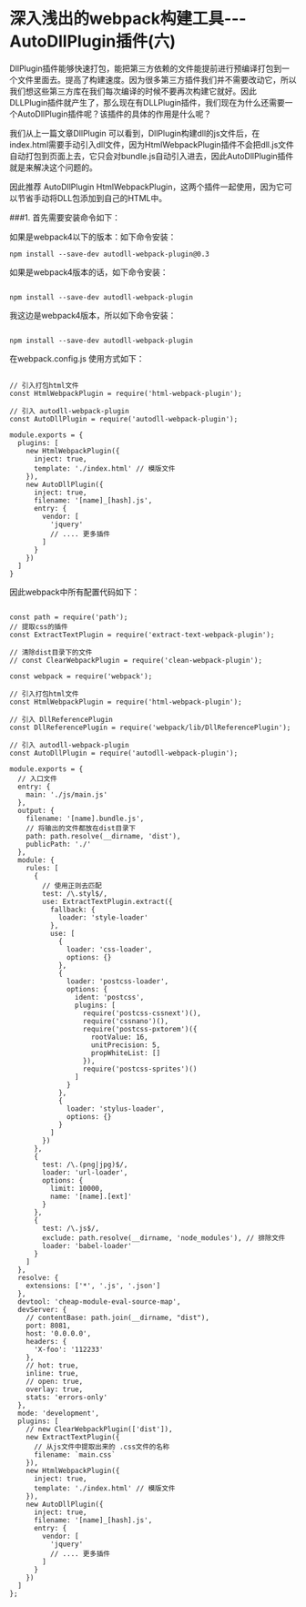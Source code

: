 # 深入浅出的webpack构建工具---AutoDllPlugin插件(六)
 DllPlugin插件能够快速打包，能把第三方依赖的文件能提前进行预编译打包到一个文件里面去。提高了构建速度。因为很多第三方插件我们并不需要改动它，所以我们想这些第三方库在我们每次编译的时候不要再次构建它就好。因此 DLLPlugin插件就产生了，那么现在有DLLPlugin插件，我们现在为什么还需要一个AutoDllPlugin插件呢？该插件的具体的作用是什么呢？ 

我们从上一篇文章DllPlugin 可以看到，DllPlugin构建dll的js文件后，在index.html需要手动引入dll文件，因为HtmlWebpackPlugin插件不会把dll.js文件自动打包到页面上去，它只会对bundle.js自动引入进去，因此AutoDllPlugin插件就是来解决这个问题的。

因此推荐 AutoDllPlugin HtmlWebpackPlugin，这两个插件一起使用，因为它可以节省手动将DLL包添加到自己的HTML中。

###1. 首先需要安装命令如下：

如果是webpack4以下的版本：如下命令安装：

```
npm install --save-dev autodll-webpack-plugin@0.3

```
如果是webpack4版本的话，如下命令安装：

```

npm install --save-dev autodll-webpack-plugin

```

我这边是webpack4版本，所以如下命令安装：

```

npm install --save-dev autodll-webpack-plugin

```

在webpack.config.js 使用方式如下：


```

// 引入打包html文件
const HtmlWebpackPlugin = require('html-webpack-plugin');

// 引入 autodll-webpack-plugin
const AutoDllPlugin = require('autodll-webpack-plugin');

module.exports = {
  plugins: [
    new HtmlWebpackPlugin({
      inject: true,
      template: './index.html' // 模版文件
    }),
    new AutoDllPlugin({
      inject: true,
      filename: '[name]_[hash].js',
      entry: {
        vendor: [
          'jquery'
          // .... 更多插件
        ]
      }
    })
  ]
}

```

因此webpack中所有配置代码如下：

```

const path = require('path');
// 提取css的插件
const ExtractTextPlugin = require('extract-text-webpack-plugin');

// 清除dist目录下的文件
// const ClearWebpackPlugin = require('clean-webpack-plugin');

const webpack = require('webpack');

// 引入打包html文件
const HtmlWebpackPlugin = require('html-webpack-plugin');

// 引入 DllReferencePlugin
const DllReferencePlugin = require('webpack/lib/DllReferencePlugin');

// 引入 autodll-webpack-plugin
const AutoDllPlugin = require('autodll-webpack-plugin');

module.exports = {
  // 入口文件
  entry: {
    main: './js/main.js'
  },
  output: {
    filename: '[name].bundle.js',
    // 将输出的文件都放在dist目录下
    path: path.resolve(__dirname, 'dist'),
    publicPath: './'
  },
  module: {
    rules: [
      {
        // 使用正则去匹配
        test: /\.styl$/,
        use: ExtractTextPlugin.extract({
          fallback: {
            loader: 'style-loader'
          },
          use: [
            {
              loader: 'css-loader',
              options: {}
            },
            {
              loader: 'postcss-loader',
              options: {
                ident: 'postcss',
                plugins: [
                  require('postcss-cssnext')(),
                  require('cssnano')(),
                  require('postcss-pxtorem')({
                    rootValue: 16,
                    unitPrecision: 5,
                    propWhiteList: []
                  }),
                  require('postcss-sprites')()
                ]
              }
            },
            {
              loader: 'stylus-loader',
              options: {}
            }
          ]
        })
      },
      {
        test: /\.(png|jpg)$/,
        loader: 'url-loader',
        options: {
          limit: 10000,
          name: '[name].[ext]'
        }
      },
      {
        test: /\.js$/,
        exclude: path.resolve(__dirname, 'node_modules'), // 排除文件
        loader: 'babel-loader'
      }
    ]
  },
  resolve: {
    extensions: ['*', '.js', '.json']
  },
  devtool: 'cheap-module-eval-source-map',
  devServer: {
    // contentBase: path.join(__dirname, "dist"),
    port: 8081,
    host: '0.0.0.0',
    headers: {
      'X-foo': '112233'
    },
    // hot: true,
    inline: true,
    // open: true,
    overlay: true,
    stats: 'errors-only'
  },
  mode: 'development',
  plugins: [
    // new ClearWebpackPlugin(['dist']),
    new ExtractTextPlugin({
      // 从js文件中提取出来的 .css文件的名称
      filename: `main.css`
    }),
    new HtmlWebpackPlugin({
      inject: true,
      template: './index.html' // 模版文件
    }),
    new AutoDllPlugin({
      inject: true,
      filename: '[name]_[hash].js',
      entry: {
        vendor: [
          'jquery'
          // .... 更多插件
        ]
      }
    })
  ]
};

```